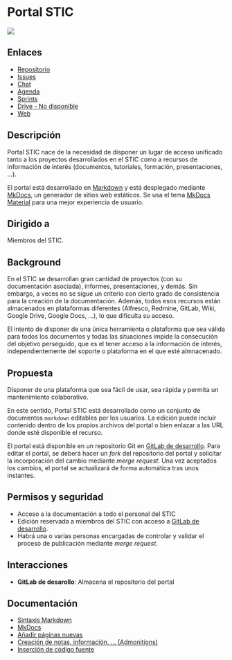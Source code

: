 # Portal STIC

![](https://swnepal.com.np/wp-content/uploads/2017/10/documentation-banner.jpg)

## Enlaces

* [Repositorio](http://gitlab.ual.es/mtorres/portalstic)
* [Issues](http://gitlab.ual.es/mtorres/portalstic/issues)
* [Chat](https://chat.stic.ual.es/openstack/channels/portalstic)
* [Agenda](http://gitlab.ual.es/mtorres/portalstic/-/boards)
* [Sprints](http://gitlab.ual.es/mtorres/portalstic/-/milestones)
* [Drive - No disponible]()
* [Web](http://portal.stic.ual.es/)


## Descripción

Portal STIC nace de la necesidad de disponer un lugar de acceso unificado tanto a los proyectos desarrollados en el STIC como a recursos de información de interés (documentos, tutoriales, formación, presentaciones, ...).

El portal está desarrollado en [Markdown](https://markdown.es/) y está desplegado mediante [MkDocs](https://www.mkdocs.org/), un generador de sitios web estáticos. Se usa el tema [MkDocs Material](https://squidfunk.github.io/mkdocs-material/) para una mejor experiencia de usuario.
 
## Dirigido a

Miembros del STIC.

## Background

En el STIC se desarrollan gran cantidad de proyectos (con su documentación asociada), informes, presentaciones, y demás. Sin embargo, a veces no se sigue un criterio con cierto grado de consistencia para la creación de la documentación. Además, todos esos recursos están almacenados en plataformas diferentes (Alfresco, Redmine, GitLab, Wiki, Google Drive, Google Docs, ...), lo que dificulta su acceso.

El intento de disponer de una única herramienta o plataforma que sea válida para todos los documentos y todas las situaciones impide la consecución del objetivo perseguido, que es el tener acceso a la información de interés, independientemente del soporte o plataforma en el que esté almnacenado.

## Propuesta

Disponer de una plataforma que sea fácil de usar, sea rápida y permita un mantenimiento colaborativo.

En este sentido, Portal STIC está desarrollado como un conjunto de documentos `markdown` editables por los usuarios. La edición puede incluir contenido dentro de los propios archivos del portal o bien enlazar a las URL donde esté disponible el recurso.

El portal está disponible en un repositorio Git en [GitLab de desarrollo](http://gitlab.ual.es/mtorres/portalstic.git). Para editar el portal, se deberá hacer un _fork_ del repositorio del portal y solicitar la incorporación del cambio mediante _merge request_. Una vez aceptados los cambios, el portal se actualizará de forma automática tras unos instantes.

## Permisos y seguridad

* Acceso a la documentación a todo el personal del STIC
* Edición reservada a miembros del STIC con acceso a [GitLab de desarrollo](http://gitlab.ual.es/mtorres/portalstic.git).
* Habrá una o varias personas encargadas de controlar y validar el proceso de publicación mediante _merge request_.

## Interacciones

* **GitLab de desarollo**: Almacena el repositorio del portal

## Documentación

* [Sintaxis Markdown](https://github.com/adam-p/markdown-here/wiki/Markdown-Here-Cheatsheet)
* [MkDocs](https://www.mkdocs.org/#getting-started)
* [Añadir páginas nuevas](https://www.mkdocs.org/#adding-pages)
* [Creación de notas, información, ... (Admonitions)](https://squidfunk.github.io/mkdocs-material/extensions/admonition/#usage)
* [Inserción de código fuente](https://squidfunk.github.io/mkdocs-material/extensions/codehilite/#usage)

